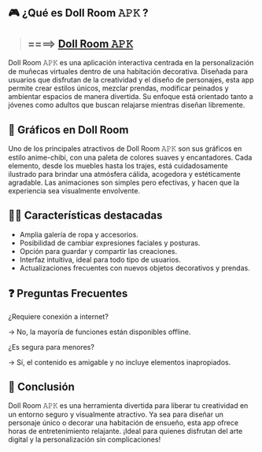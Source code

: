 ## 🎮 ¿Qué es Doll Room 𝙰𝙿𝙺 ?
>## ====> [Doll Room 𝙰𝙿𝙺](https://tinyurl.com/4v6kcm7k)

Doll Room 𝙰𝙿𝙺 es una aplicación interactiva centrada en la personalización de muñecas virtuales dentro de una habitación decorativa. Diseñada para usuarios que disfrutan de la creatividad y el diseño de personajes, esta app permite crear estilos únicos, mezclar prendas, modificar peinados y ambientar espacios de manera divertida. Su enfoque está orientado tanto a jóvenes como adultos que buscan relajarse mientras diseñan libremente.

## 🌈 Gráficos en Doll Room

Uno de los principales atractivos de Doll Room 𝙰𝙿𝙺 son sus gráficos en estilo anime-chibi, con una paleta de colores suaves y encantadores. Cada elemento, desde los muebles hasta los trajes, está cuidadosamente ilustrado para brindar una atmósfera cálida, acogedora y estéticamente agradable. Las animaciones son simples pero efectivas, y hacen que la experiencia sea visualmente envolvente.

## 👩‍💻 Características destacadas

* Amplia galería de ropa y accesorios.
* Posibilidad de cambiar expresiones faciales y posturas.
* Opción para guardar y compartir las creaciones.
* Interfaz intuitiva, ideal para todo tipo de usuarios.
* Actualizaciones frecuentes con nuevos objetos decorativos y prendas.

## ❓ Preguntas Frecuentes

¿Requiere conexión a internet?

→ No, la mayoría de funciones están disponibles offline.

¿Es segura para menores?

→ Sí, el contenido es amigable y no incluye elementos inapropiados.

## 📝 Conclusión

Doll Room 𝙰𝙿𝙺 es una herramienta divertida para liberar tu creatividad en un entorno seguro y visualmente atractivo. Ya sea para diseñar un personaje único o decorar una habitación de ensueño, esta app ofrece horas de entretenimiento relajante. ¡Ideal para quienes disfrutan del arte digital y la personalización sin complicaciones!
<!--

**Here are some ideas to get you started:**

🙋‍♀️ A short introduction - what is your organization all about?
🌈 Contribution guidelines - how can the community get involved?
👩‍💻 Useful resources - where can the community find your docs? Is there anything else the community should know?
🍿 Fun facts - what does your team eat for breakfast?
🧙 Remember, you can do mighty things with the power of [Markdown](https://docs.github.com/github/writing-on-github/getting-started-with-writing-and-formatting-on-github/basic-writing-and-formatting-syntax)
-->
